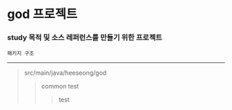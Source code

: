 # god 프로젝트

### study 목적 및 소스 레퍼런스를 만들기 위한 프로젝트

``패키지 구조 ``

------------

> src/main/java/heeseong/god
> > common
> > test
> > > test

 

